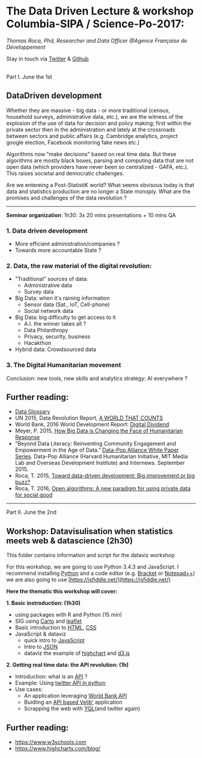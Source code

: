# The Data Driven Lecture & workshop Columbia-SIPA / Science-Po-2017:
*Thomas Roca, Phd, Researcher and Data Officer @Agence Française de Développement*

Stay in touch via [Twitter](https://twitter.com/Thomas_Roca) & [Github](https://github.com/ThomasRoca/)

<br>
Part I. June the 1st

##  DataDriven development

Whether they are massive - big data - or more traditional (census, household surveys, administrative data, etc.), we are the witness of the explosion of the use of data for decision and policy making; first within the private sector then in the administration and lately at the crossroads between sectors and public affairs (e.g. Cambridge analytics, project google election, Facebook monitoring fake news etc.)

Algorithms now "make decisions" based on real time data. But these algorithms are mostly black boxes, parsing and computing data that are not open data (which providers have never been so centralized - GAFA, etc.). This raises societal and democratic challenges. 

Are we entereing a Post-StatistiK world? What seems obvisous today is that data and statistics production are no longer a State monoply. What are the promises and challenges of the data revolution ?

---

**Seminar organization**: 1h30: 3x 20 mins presentations + 10 mins QA

### 1. Data driven development
- 	More efficient administration/companies ?
-   Towards more accountable State ?

### 2. Data, the raw material of the digital revolution:
- "Traditional" sources of data:
    - Administrative data
    - Survey data
- Big Data: when it's raining information
    - Sensor data (Sat., IoT, Cell-phone)
    - Social network data
 - Big Data: big difficulty to get access to it
    - A.I. the winner takes all ?
    - Data Philanthropy
    - Privacy, security, business
    - Hacakthon
- Hybrid data: Crowdsourced data
 
### 3. The Digital Humanitarian movement

Conclusion: new tools, new skills and analytics strategy: AI everywhere ?

## Further reading: 
- [Data Glossary](https://github.com/ThomasRoca/Lecture-Columbia-Science-Po-2017/blob/master/Glossary.md)
- UN 2015, Data Revolution Report, [A WORLD THAT COUNTS](http://www.undatarevolution.org/report/)
- World Bank, 2016 World Development Report: [Digital Dividend](http://www.worldbank.org/en/publication/wdr2016)
- Meyer, P. 2015, [How Big Data is Changing the Face of Humanitarian Response](http://www.digital-humanitarians.com/)
- “Beyond Data Literacy: Reinventing Community Engagement and Empowerment in the Age of Data.” [Data-Pop Alliance White Paper Series](http://datapopalliance.org/item/beyond-data-literacy-reinventing-community-engagement-and-empowerment-in-the-age-of-data/). Data-Pop Alliance (Harvard Humanitarian Initiative, MIT Media Lab and Overseas Development Institute) and Internews. September 2015.
- Roca, T. 2015, [Toward data-driven development: Big improvement or big buzz?](https://www.devex.com/news/toward-data-driven-development-big-improvement-or-big-buzz-86192)
- Roca, T. 2016, [Open algorithms: A new paradigm for using private data for social good](https://www.devex.com/news/open-algorithms-a-new-paradigm-for-using-private-data-for-social-good-88434)

--- 

Part II. June the 2nd

## Workshop: Datavisulisation when statistics meets web & datascience (2h30)
This folder contains information and script for the dataviz workshop

For this workshop, we are going to use Python 3.4.3 and JavaScript.
I recommend installing [Python](https://www.python.org/downloads/release/python-343) and a code editor (e.g. [Bracket](http://brackets.io/) or [Notepad++](https://notepad-plus-plus.org/fr/)) we are also going to use [https://jsfiddle.net/](https://jsfiddle.net/)

**Here the thematic this workshop will cover:**

**1. Basic instroduction: (1h30)**

-   using packages with R and Python (15 min) 
-	SIG using [Carto](https://carto.com/) and [leaflet](http://leafletjs.com/)
-	Basic introduction to [HTML](https://www.w3schools.com/html/default.asp), [CSS](https://www.w3schools.com/css/default.asp)
-	JavaScript & dataviz
    + quick intro to [JavaScript](https://www.w3schools.com/js/default.asp)
    + Intro to [JSON](https://en.wikipedia.org/wiki/JSON)
    + dataviz the example of [highchart](https://www.highcharts.com/) and [d3.js](https://d3js.org/)
   
**2. Getting real time data: the API revolution: (1h)**

- Introduction: what is an [API](https://en.wikipedia.org/wiki/Application_programming_interface) ?
-  Example: Using [twitter API in python](http://nbviewer.jupyter.org/url/www.stats4dev.com/Ipython/Where_on_earth_is_Helen.ipynb)
-  Use cases:
    + An application leveraging [World Bank API](https://datahelpdesk.worldbank.org/knowledgebase/articles/889392-api-documentation)
    + Buidling an [API based Velib'](https://developer.jcdecaux.com/#/opendata/vls?page=getstarted) application 
    + Scrapping the web with [YQL](https://developer.yahoo.com/yql/)(and twitter again) 

## Further reading:
- https://www.w3schools.com
- https://www.highcharts.com/blog/
